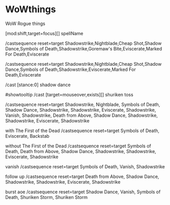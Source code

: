 # WoWthings
WoW Rogue things

[mod:shift,target=focus][] spellName

/castsequence reset=target Shadowstrike,Nightblade,Cheap Shot,Shadow Dance,Symbols of Death,Shadowstrike,Goremaw's Bite,Eviscerate,Marked For Death,Eviscerate

/castsequence reset=target Shadowstrike,Nightblade,Cheap Shot,Shadow Dance,Symbols of Death,Shadowstrike,Eviscerate,Marked For Death,Eviscerate

/cast [stance:0] shadow dance

#showtooltip
/cast [target=mouseover,exists][] shuriken toss

/castsequence reset=target Shadowstrike, Nightblade, Symbols of Death, Shadow Dance, Shadowstrike, Shadowstrike, Eviscerate, Shadowstrike, Vanish, Shadowstrike, Death from Above, Shadow Dance, Shadowstrike, Shadowstrike, Eviscerate, Shadowstrike

with The First of the Dead
/castsequence reset=target Symbols of Death, Eviscerate, Backstab

without The First of the Dead
/castsequence reset=target Symbols of Death, Death from Above, Shadow Dance, Shadowstrike, Shadowstrike, Eviscerate, Shadowstrike

vanish
/castsequence reset=target Symbols of Death, Vanish, Shadowstrike

follow up
/castsequence reset=target Death from Above, Shadow Dance, Shadowstrike, Shadowstrike, Eviscerate, Shadowstrike

burst aoe
/castsequence reset=target Shadow Dance, Vanish, Symbols of Death, Shuriken Storm, Shuriken Storm
